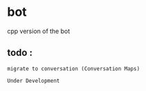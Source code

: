 # bot
cpp version of the bot

## todo :
    migrate to conversation (Conversation Maps)

```
Under Development
```